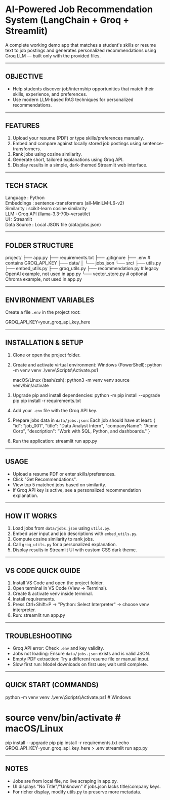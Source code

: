 # AI-Powered Job Recommendation System (LangChain + Groq + Streamlit)

A complete working demo app that matches a student's skills or resume text to job postings and generates personalized recommendations using Groq LLM — built only with the provided files.

--------------------------------------------------------------------------------
OBJECTIVE
--------------------------------------------------------------------------------
- Help students discover job/internship opportunities that match their skills, experience, and preferences.
- Use modern LLM-based RAG techniques for personalized recommendations.

--------------------------------------------------------------------------------
FEATURES
--------------------------------------------------------------------------------
1. Upload your resume (PDF) or type skills/preferences manually.
2. Embed and compare against locally stored job postings using sentence-transformers.
3. Rank jobs using cosine similarity.
4. Generate short, tailored explanations using Groq API.
5. Display results in a simple, dark-themed Streamlit web interface.

--------------------------------------------------------------------------------
TECH STACK
--------------------------------------------------------------------------------
Language         : Python  
Embeddings       : sentence-transformers (all-MiniLM-L6-v2)  
Similarity       : scikit-learn cosine similarity  
LLM              : Groq API (llama-3.3-70b-versatile)  
UI               : Streamlit  
Data Source      : Local JSON file (data/jobs.json)  

--------------------------------------------------------------------------------
FOLDER STRUCTURE
--------------------------------------------------------------------------------
project/
├── app.py
├── requirements.txt
├── .gitignore
├── .env                   # contains GROQ_API_KEY
├── data/
│   └── jobs.json
└── src/
    ├── utils.py
    ├── embed_utils.py
    ├── groq_utils.py
    ├── recommendation.py   # legacy OpenAI example, not used in app.py
    └── vector_store.py     # optional Chroma example, not used in app.py

--------------------------------------------------------------------------------
ENVIRONMENT VARIABLES
--------------------------------------------------------------------------------
Create a file `.env` in the project root:

GROQ_API_KEY=your_groq_api_key_here

--------------------------------------------------------------------------------
INSTALLATION & SETUP
--------------------------------------------------------------------------------
1) Clone or open the project folder.

2) Create and activate virtual environment:
   Windows (PowerShell):
       python -m venv venv
       .\venv\Scripts\Activate.ps1

   macOS/Linux (bash/zsh):
       python3 -m venv venv
       source venv/bin/activate

3) Upgrade pip and install dependencies:
       python -m pip install --upgrade pip
       pip install -r requirements.txt

4) Add your `.env` file with the Groq API key.

5) Prepare jobs data in `data/jobs.json`:
   Each job should have at least:
       {
         "id": "job_001",
         "title": "Data Analyst Intern",
         "companyName": "Acme Corp",
         "description": "Work with SQL, Python, and dashboards."
       }

6) Run the application:
       streamlit run app.py

--------------------------------------------------------------------------------
USAGE
--------------------------------------------------------------------------------
- Upload a resume PDF or enter skills/preferences.
- Click "Get Recommendations".
- View top 5 matched jobs based on similarity.
- If Groq API key is active, see a personalized recommendation explanation.

--------------------------------------------------------------------------------
HOW IT WORKS
--------------------------------------------------------------------------------
1. Load jobs from `data/jobs.json` using `utils.py`.
2. Embed user input and job descriptions with `embed_utils.py`.
3. Compute cosine similarity to rank jobs.
4. Call `groq_utils.py` for a personalized explanation.
5. Display results in Streamlit UI with custom CSS dark theme.

--------------------------------------------------------------------------------
VS CODE QUICK GUIDE
--------------------------------------------------------------------------------
1. Install VS Code and open the project folder.
2. Open terminal in VS Code (View -> Terminal).
3. Create & activate venv inside terminal.
4. Install requirements.
5. Press Ctrl+Shift+P -> "Python: Select Interpreter" -> choose venv interpreter.
6. Run:
       streamlit run app.py

--------------------------------------------------------------------------------
TROUBLESHOOTING
--------------------------------------------------------------------------------
- Groq API error: Check `.env` and key validity.
- Jobs not loading: Ensure `data/jobs.json` exists and is valid JSON.
- Empty PDF extraction: Try a different resume file or manual input.
- Slow first run: Model downloads on first use; wait until complete.

--------------------------------------------------------------------------------
QUICK START (COMMANDS)
--------------------------------------------------------------------------------
python -m venv venv
.\venv\Scripts\Activate.ps1         # Windows
# source venv/bin/activate          # macOS/Linux
pip install --upgrade pip
pip install -r requirements.txt
echo GROQ_API_KEY=your_groq_api_key_here > .env
streamlit run app.py

--------------------------------------------------------------------------------
NOTES
--------------------------------------------------------------------------------
- Jobs are from local file, no live scraping in app.py.
- UI displays "No Title"/"Unknown" if jobs.json lacks title/company keys.
- For richer display, modify utils.py to preserve more metadata.
